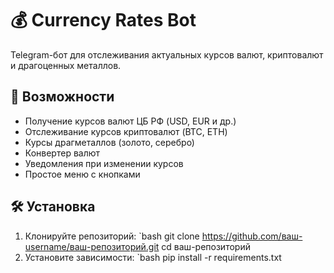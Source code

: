 # 💰 Currency Rates Bot

Telegram-бот для отслеживания актуальных курсов валют, криптовалют и драгоценных металлов.

## 🌟 Возможности

- Получение курсов валют ЦБ РФ (USD, EUR и др.)
- Отслеживание курсов криптовалют (BTC, ETH)
- Курсы драгметаллов (золото, серебро)
- Конвертер валют
- Уведомления при изменении курсов
- Простое меню с кнопками

## 🛠 Установка

1. Клонируйте репозиторий:
`bash
git clone https://github.com/ваш-username/ваш-репозиторий.git
cd ваш-репозиторий
2. Установите зависимости:
`bash
pip install -r requirements.txt
